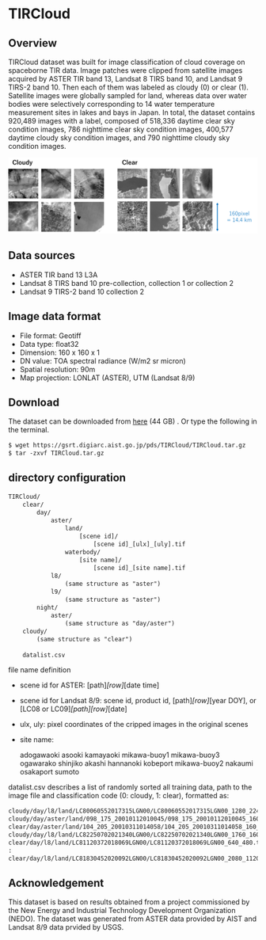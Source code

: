 # TIRCloud

## Overview
TIRCloud dataset was built for image classification of cloud coverage on spaceborne TIR data.
Image patches were clipped from satellite images acquired by ASTER TIR band 13, Landsat 8 TIRS band 10, and Landsat 9 TIRS-2 band 10. Then each of them was labeled as cloudy (0) or clear (1).
Satellite images were globally sampled for land, whereas data over water bodies were selectively corresponding to 14 water temperature measurement sites in lakes and bays in Japan.
In total, the dataset contains 920,489 images with a label, composed of 518,336 daytime clear sky condition images, 786 nighttime clear sky condition images, 400,577 daytime cloudy sky condition images, and 790 nighttime cloudy sky condition images.

![fig:TIRCloud example](https://github.com/jckatoso/TIRCloud/blob/main/TIRCloud_sample.png)

## Data sources
- ASTER TIR band 13 L3A
- Landsat 8 TIRS band 10 pre-collection, collection 1 or collection 2
- Landsat 9 TIRS-2 band 10 collection 2

## Image data format
- File format: Geotiff 
- Data type: float32
- Dimension: 160 x 160 x 1
- DN value: TOA spectral radiance (W/m2 sr micron)
- Spatial resolution: 90m
- Map projection: LONLAT (ASTER), UTM (Landsat 8/9)

## Download
The dataset can be downloaded from [here](https://gsrt.digiarc.aist.go.jp/pds/TIRCloud/TIRCloud.tar.gz) (44 GB) .
Or type the following in the terminal.

	$ wget https://gsrt.digiarc.aist.go.jp/pds/TIRCloud/TIRCloud.tar.gz
	$ tar -zxvf TIRCloud.tar.gz

## directory configuration
	TIRCloud/
		clear/
			day/
				aster/
					land/
						[scene id]/
							[scene id]_[ulx]_[uly].tif
					waterbody/
						[site name]/
							[scene id]_[site name].tif
				l8/
					(same structure as "aster")
				l9/
					(same structure as "aster")
			night/
				aster/
					(same structure as "day/aster")
		cloudy/
			(same structure as "clear")
	
		datalist.csv
	
	
file name definition
- scene id for ASTER: [path]_[row]_[date time]
- scene id for Landsat 8/9: scene id, product id, [path]_[row]_[year DOY], or [LC08 or LC09]_[path][row]_[date]
- ulx, uly: pixel coordinates of the cripped images in the original scenes
- site name:
  
	adogawaoki  asooki     kamayaoki  mikawa-buoy1  mikawa-buoy3  ogawarako  shinjiko
	akashi      hannanoki  kobeport   mikawa-buoy2  nakaumi       osakaport  sumoto

 
datalist.csv describes a list of randomly sorted all training data, path to the image file and classification code (0: cloudy, 1: clear), formatted as:

	cloudy/day/l8/land/LC80060552017315LGN00/LC80060552017315LGN00_1280_2240.tif,0
	cloudy/day/aster/land/098_175_20010112010045/098_175_20010112010045_160_480.tif,0
	clear/day/aster/land/104_205_20010311014058/104_205_20010311014058_160_160.tif,1
	cloudy/day/l8/land/LC82250702021340LGN00/LC82250702021340LGN00_1760_1600.tif,0
	clear/day/l8/land/LC81120372018069LGN00/LC81120372018069LGN00_640_480.tif,1
	:
	clear/day/l8/land/LC81830452020092LGN00/LC81830452020092LGN00_2080_1120.tif,1

## Acknowledgement
This dataset is based on results obtained from a project commissioned by the New Energy and Industrial Technology Development Organization (NEDO).
The dataset was generated from ASTER data provided by AIST and Landsat 8/9 data prvided by USGS.
